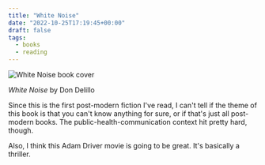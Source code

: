 ```yaml
---
title: "White Noise"
date: "2022-10-25T17:19:45+00:00"
draft: false
tags:
  - books
  - reading
---
```


![White Noise book cover](https://upload.wikimedia.org/wikipedia/commons/a/a9/White_Noise.jpg)

*White Noise* by Don Delillo

Since this is the first post-modern fiction I've read, I can't tell if the theme of this book is that you can't know anything for sure, or if that's just all post-modern books. The public-health-communication context hit pretty hard, though.

Also, I think this Adam Driver movie is going to be great. It's basically a thriller.

